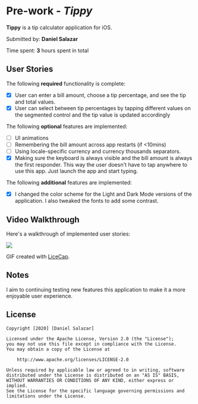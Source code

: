 # Pre-work - *Tippy*

**Tippy** is a tip calculator application for iOS.

Submitted by: **Daniel Salazar**

Time spent: **3** hours spent in total

## User Stories

The following **required** functionality is complete:

* [x] User can enter a bill amount, choose a tip percentage, and see the tip and total values.
* [x] User can select between tip percentages by tapping different values on the segmented control and the tip value is updated accordingly

The following **optional** features are implemented:

* [ ] UI animations
* [ ] Remembering the bill amount across app restarts (if <10mins)
* [ ] Using locale-specific currency and currency thousands separators.
* [x] Making sure the keyboard is always visible and the bill amount is always the first responder. This way the user doesn't have to tap anywhere to use this app. Just launch the app and start typing.

The following **additional** features are implemented:

- [x] I changed the color scheme for the Light and Dark Mode versions of the application. I also tweaked the fonts to add some contrast.

## Video Walkthrough

Here's a walkthrough of implemented user stories:

![](https://i.imgur.com/YTmxzwE.gif)


GIF created with [LiceCap](http://www.cockos.com/licecap/).

## Notes

I aim to continuing testing new features this application to make it a more enjoyable user experience. 

## License

    Copyright [2020] [Daniel Salazar]

    Licensed under the Apache License, Version 2.0 (the "License");
    you may not use this file except in compliance with the License.
    You may obtain a copy of the License at

        http://www.apache.org/licenses/LICENSE-2.0

    Unless required by applicable law or agreed to in writing, software
    distributed under the License is distributed on an "AS IS" BASIS,
    WITHOUT WARRANTIES OR CONDITIONS OF ANY KIND, either express or implied.
    See the License for the specific language governing permissions and
    limitations under the License.

